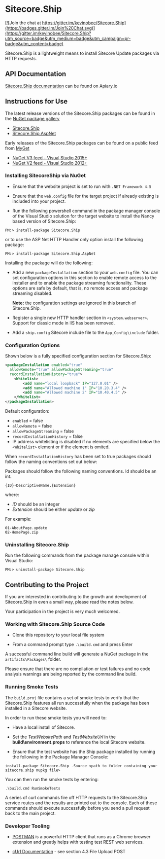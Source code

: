 # Sitecore.Ship

[![Join the chat at https://gitter.im/kevinobee/Sitecore.Ship](https://badges.gitter.im/Join%20Chat.svg)](https://gitter.im/kevinobee/Sitecore.Ship?utm_source=badge&utm_medium=badge&utm_campaign=pr-badge&utm_content=badge)

Sitecore.Ship is a lightweight means to install Sitecore Update packages via HTTP requests.

## API Documentation

[Sitecore.Ship documentation](http://docs.sitecoreship.apiary.io/) can be found on Apiary.io

## Instructions for Use

The latest release versions of the Sitecore.Ship packages can be found in the [NuGet package gallery](https://www.nuget.org/packages/)

* [Sitecore.Ship](http://www.nuget.org/packages/Sitecore.Ship/)
* [Sitecore.Ship.AspNet](http://www.nuget.org/packages/Sitecore.Ship.AspNet/)

Early releases of the Sitecore.Ship packages can be found on a public feed from [MyGet](https://www.myget.org/)

* [NuGet V3 feed - Visual Studio 2015+](https://www.myget.org/F/sitecore-ship-prerelease/api/v3/index.json)
* [NuGet V2 feed - Visual Studio 2012+](https://www.myget.org/F/sitecore-ship-prerelease/api/v2)

### Installing SitecoreShip via NuGet

* Ensure that the website project is set to run with `.NET Framework 4.5`

* Ensure that the `web.config` file for the target project if already existing is included into your project.

* Run the following powershell command in the package manager console of the Visual Studio solution for the target website to install the Nancy based version of Sitecore.Ship:

```Shell
PM:> install-package Sitecore.Ship
```

or to use the ASP Net HTTP Handler only option install the following package:

```Shell
PM:> install-package Sitecore.Ship.AspNet
```

Installing the package will do the following:

* Add a new `packageInstallation` section to your `web.config` file. You can set configuration options in this section to enable remote access to the installer and to enable the package streaming functionality. These options are safe by default, that is, no remote access and package streaming disabled.

  **Note:** the configuration settings are ignored in this branch of Sitecore.Ship.

* Register a single new HTTP handler section in `<system.webserver>`. Support for classic mode in IIS has been removed.

* Add a `ship.config` Sitecore include file to the `App_Config\include` folder.

### Configuration Options

Shown below is a fully specified configuration section for Sitecore.Ship:

```xml
<packageInstallation enabled="true"
  allowRemote="true" allowPackageStreaming="true"
  recordInstallationHistory="true">
    <Whitelist>
        <add name="local loopback" IP="127.0.01" />
        <add name="Allowed machine 1" IP="10.20.3.4" />
        <add name="Allowed machine 2" IP="10.40.4.5" />
    </Whitelist>
</packageInstallation>
```

Default configuration:

* `enabled` = false
* `allowRemote` = false
* `allowPackageStreaming` = false
* `recordInstallationHistory` = false
* IP address whitelisting is disabled if no elements are specified below the `<Whitelist>` element or if the element is omited.

When `recordInstallationHistory` has been set to true packages should follow the naming conventions set out below:

Packages should follow the following naming conventions. Id should be an int.

```text
{ID}-DescriptiveName.{Extension}
```

where:

* *ID* should be an integer
* *Extension* should be either *update* or *zip*

For example:

```text
01-AboutPage.update
02-HomePage.zip
```

### Uninstalling Sitecore.Ship

Run the following commands from the package manage console within Visual Studio:

```Shell
PM:> uninstall-package Sitecore.Ship
```

## Contributing to the Project

If you are interested in contributing to the growth and development of Sitecore.Ship in even a small way, please read the notes below.

Your participation in the project is very much welcomed.

### Working with Sitecore.Ship Source Code

* Clone this repository to your local file system

* From a command prompt type `.\build.cmd` and press Enter

A successful command line build will generate a NuGet package in the `artifacts\Packages\` folder.

Please ensure that there are no compilation or test failures and no code analysis warnings are being reported by the command line build.

### Running Smoke Tests

The `build.proj` file contains a set of smoke tests to verify that the Sitecore.Ship features all run successfully when the package has been installed in a Sitecore website.

In order to run these smoke tests you will need to:

* Have a local install of Sitecore.

* Set the *TestWebsitePath* and *TestWebsiteUrl* in the **build\environment.props** to reference the local Sitecore website.

* Ensure that the test website has the Ship package installed by running the following in the Package Manager Console:

```shell
install-package Sitecore.Ship -Source <path to folder containing your sitecore.ship nupkg file>
```

You can then run the smoke tests by entering:

```Shell
.\build.cmd RunSmokeTests
```

A series of curl commands fire off HTTP requests to the Sitecore.Ship service routes and the results are printed out to the console. Each of these commands should execute successfully before you send a pull request back to the main project.

### Developer Tooling

* [POSTMAN](http://www.getpostman.com/) is a powerful HTTP client that runs as a Chrome browser extension and greatly helps with testing test REST web services.

* [cUrl Documentation](http://curl.haxx.se/docs/httpscripting.html) - see section 4.3 File Upload POST
